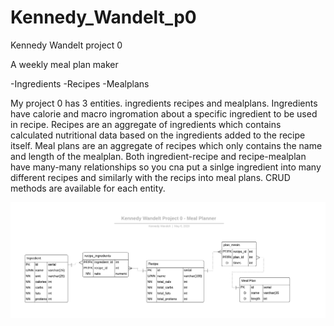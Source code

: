 # Kennedy_Wandelt_p0
Kennedy Wandelt project 0

A weekly meal plan maker

-Ingredients
-Recipes
-Mealplans

My project 0 has 3 entities. ingredients recipes and mealplans. Ingredients have calorie and macro ingromation about a specific ingredient to be used in recipe. Recipes are an aggregate of ingredients which contains calculated nutritional data based on the ingredients added to the recipe itself. Meal plans are an aggregate of recipes which only contains the name and length of the mealplan. Both ingredient-recipe and recipe-mealplan have many-many relationships so you cna put a sinlge ingredient into many different recipes and similarly with the recips into meal plans. CRUD methods are available for each entity.

![ERD](https://github.com/200406-java-react-usf/Kennedy_Wandelt_p0/blob/master/img/ERD.png)

